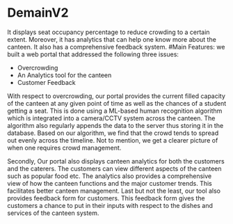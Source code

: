 # DemainV2
It displays seat occupancy percentage to reduce crowding to a certain extent. Moreover, it has analytics that can help one know more about the canteen. It also has a comprehensive feedback system. 
#Main Features:
we built a web portal that addressed the following three issues:
* Overcrowding
* An Analytics tool for the canteen 
* Customer Feedback

With respect to overcrowding, our portal provides the current filled capacity of the canteen at any given point of time as well as the chances of a student getting a seat. This is done using a ML-based human recognition algorithm which is integrated into a camera/CCTV system across the canteen. The algorithm also regularly appends the data to the server thus storing it in the database. Based on our algorithm, we find that the crowd tends to spread out evenly across the timeline. Not to mention, we get a clearer picture of when one requires crowd management.

Secondly, Our portal also displays canteen analytics for both the customers and the caterers. The customers can view different aspects of the canteen such as popular food etc. The analytics also provides a comprehensive view of how the canteen functions and the major customer trends. This facilitates better canteen management. 
Last but not the least, our tool also provides feedback form for customers. This feedback form gives the customers a chance to put in their inputs with respect to the dishes and services of the canteen system. 
